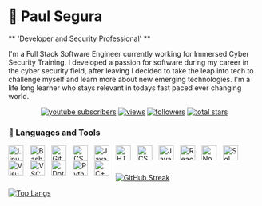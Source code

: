 
# 🐺  Paul Segura

** 'Developer and Security Professional' **


I'm a Full Stack Software Engineer currently working for Immersed Cyber Security Training. I developed a passion for software during my career in the cyber security field, after leaving I decided to take the leap into tech to challenge myself and learn more about new emerging technologies. I'm a life long learner who stays relevant in todays fast paced ever changing world.

<p align="center">
 <a href="https://www.youtube.com/channel/paulthedevcodes?sub_confirmation=1">
         <img alt="youtube subscribers" title="Subscribe to my YouTube channel" src="https://custom-icon-badges.demolab.com/youtube/channel/subscribers/UChmj7vC8SzaLjeso6uTXEqg?color=%23E05D44&label=SUBSCRIBE&logo=video&logoColor=white&style=for-the-badge&labelColor=CE4630"/></a>  
  <a href="https://github.com/NeoCoder6/Simple-View-Counter">  
    <img alt="views" title="GitHub profile views" src="https://custom-icon-badges.demolab.com/youtube/channel/views/UChmj7vC8SzaLjeso6uTXEqg?color=%23E1AD0E&logo=eye&logoColor=white&style=for-the-badge&labelColor=C79600"/></a> 
  <a href="https://github.com/NeoCoder6?tab=followers">
    <img alt="followers" title="Follow me on Github" src="https://custom-icon-badges.demolab.com/github/followers/NeoCoder6?color=236ad3&labelColor=1155ba&style=for-the-badge&logo=person-add&label=Follow&logoColor=white"/></a>
  <a href="https://github.com/NeoCoder6?tab=repositories&sort=stargazers">
    <img alt="total stars" title="Total stars on GitHub" src="https://custom-icon-badges.demolab.com/github/stars/NeoCoder6?color=55960c&style=for-the-badge&labelColor=488207&logo=star"/></a>  
    </p>


  ### 🧰 Languages and Tools
  
<img align="left" alt="Linux" width="30px" style="padding-right:10px;" src="https://cdn.jsdelivr.net/gh/devicons/devicon/icons/linux/linux-original.svg" />
<img align="left" alt="Bash" width="30px" style="padding-right:10px;" src="https://cdn.jsdelivr.net/gh/devicons/devicon/icons/bash/bash-original.svg" />
<img align="left" alt="Git" width="30px" style="padding-right:10px;" src="https://cdn.jsdelivr.net/gh/devicons/devicon/icons/git/git-original.svg" />
<img align="left" alt="CSharp" width="30px" style="padding-right:10px;" src="https://cdn.jsdelivr.net/gh/devicons/devicon/icons/csharp/csharp-original.svg" />
<img align="left" alt="Java" width="30px" style="padding-right:10px;" src="https://cdn.jsdelivr.net/gh/devicons/devicon/icons/java/java-original.svg"/>
<img align="left" alt="HTML" width="30px" style="padding-right:10px;" src="https://cdn.jsdelivr.net/gh/devicons/devicon/icons/html5/html5-plain.svg" />
<img align="left" alt="CSS" width="30px" style="padding-right:10px;" src="https://cdn.jsdelivr.net/gh/devicons/devicon/icons/css3/css3-plain.svg" />
<img align="left" alt="JavaScript" width="30px" style="padding-right:10px;" src="https://cdn.jsdelivr.net/gh/devicons/devicon/icons/javascript/javascript-plain.svg" />
<img align="left" alt="React" width="30px" style="padding-right:10px;" src="https://cdn.jsdelivr.net/gh/devicons/devicon/icons/react/react-original.svg" />
<img align="left" alt="NodeJS" width="30px" style="padding-right:10px;" src="https://cdn.jsdelivr.net/gh/devicons/devicon/icons/nodejs/nodejs-original.svg" />
<img align="left" alt="Sql" width="30px" style="padding-right:10px;" src="https://cdn.jsdelivr.net/gh/devicons/devicon/icons/microsoftsqlserver/microsoftsqlserver-plain.svg" />
<img align="left" alt="VisualStudio" width="30px" style="padding-right:10px;" src="https://cdn.jsdelivr.net/gh/devicons/devicon/icons/visualstudio/visualstudio-plain.svg" />
<img align="left" alt="VSCode" width="30px" style="padding-right:10px;" src="https://cdn.jsdelivr.net/gh/devicons/devicon/icons/vscode/vscode-original.svg" />
<img align="left" alt="Dotnet" width="30px" style="padding-right:10px;" src="https://cdn.jsdelivr.net/gh/devicons/devicon/icons/dot-net/dot-net-original.svg" />
<img align="left" alt="Python" width="30px" style="padding-right:10px;" src="https://cdn.jsdelivr.net/gh/devicons/devicon/icons/python/python-plain.svg" />
<img align="left" alt="C++" width="30px" style="padding-right:10px;" src="https://cdn.jsdelivr.net/gh/devicons/devicon/icons/cplusplus/cplusplus-line.svg" />

<br />

#

##

 [![GitHub Streak](http://github-readme-streak-stats.herokuapp.com?user=NeoCoder6&theme=dark&background=000000)](https://git.io/streak-stats)
  
  [![Top Langs](https://github-readme-stats.vercel.app/api/top-langs/?username=NeoCoder6&layout=compact&theme=vision-friendly-dark)](https://github.com/anuraghazra/github-readme-stats)

  #

